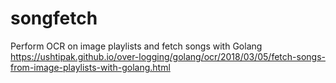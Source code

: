 # songfetch

Perform OCR on image playlists and fetch songs with Golang
https://ushtipak.github.io/over-logging/golang/ocr/2018/03/05/fetch-songs-from-image-playlists-with-golang.html

